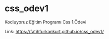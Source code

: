 # css_odev1

Kodluyoruz Eğitim Programı Css 1.Ödevi

Link: https://fatihfurkankurt.github.io/css_odev1/
